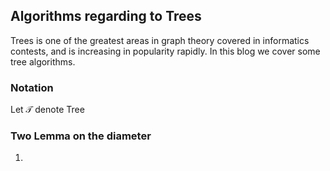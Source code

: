 ## Algorithms regarding to Trees
Trees is one of the greatest areas in graph theory covered in informatics contests, and is increasing in popularity rapidly. In this blog we cover some tree algorithms.
### Notation
Let $\mathcal{T}$ denote Tree
### Two Lemma on the diameter
1. 
